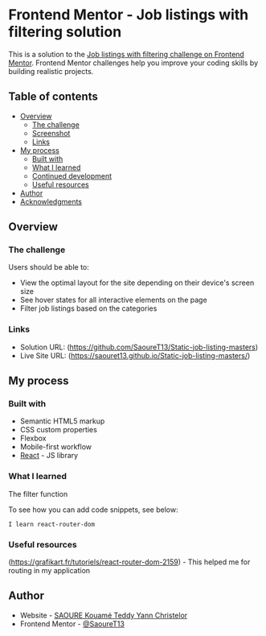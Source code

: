 # Frontend Mentor - Job listings with filtering solution

This is a solution to the [Job listings with filtering challenge on Frontend Mentor](https://www.frontendmentor.io/challenges/job-listings-with-filtering-ivstIPCt). Frontend Mentor challenges help you improve your coding skills by building realistic projects.

## Table of contents

- [Overview](#overview)
  - [The challenge](#the-challenge)
  - [Screenshot](#screenshot)
  - [Links](#links)
- [My process](#my-process)
  - [Built with](#built-with)
  - [What I learned](#what-i-learned)
  - [Continued development](#continued-development)
  - [Useful resources](#useful-resources)
- [Author](#author)
- [Acknowledgments](#acknowledgments)

## Overview

### The challenge

Users should be able to:

- View the optimal layout for the site depending on their device's screen size
- See hover states for all interactive elements on the page
- Filter job listings based on the categories


### Links

- Solution URL: (https://github.com/SaoureT13/Static-job-listing-masters)
- Live Site URL: (https://saouret13.github.io/Static-job-listing-masters/)

## My process

### Built with

- Semantic HTML5 markup
- CSS custom properties
- Flexbox
- Mobile-first workflow
- [React](https://reactjs.org/) - JS library

### What I learned

The filter function

To see how you can add code snippets, see below:

```React-js
I learn react-router-dom
```

### Useful resources

(https://grafikart.fr/tutoriels/react-router-dom-2159) - This helped me for routing in my application


## Author

- Website - [SAOURE Kouamé Teddy Yann Christelor](https://github.com/SaoureT13/)
- Frontend Mentor - [@SaoureT13](https://www.frontendmentor.io/profile/SaoureT13)
